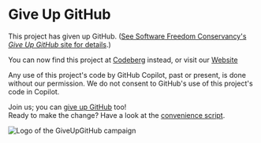 # Give Up GitHub

This project has given up GitHub.  ([See Software Freedom Conservancy's *Give Up  GitHub* site for details](https://GiveUpGitHub.org).)

You can now find this project at [Codeberg](https://codeberg.org/th1j5/ouroboros-rs) instead, or visit our [Website](https://ouroboros.rocks/)

Any use of this project's code by GitHub Copilot, past or present, is done without our permission.  We do not consent to GitHub's use of this project's code in Copilot.

Join us; you can [give up GitHub](https://GiveUpGitHub.org) too!  
Ready to make the change?
Have a look at the [convenience script](https://codeberg.org/th1j5/giveupgithub.sh).

![Logo of the GiveUpGitHub campaign](https://sfconservancy.org/img/GiveUpGitHub.png)
